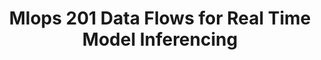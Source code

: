 ---
title: "Mlops 201 Data Flows for Real Time Model Inferencing"
slug: "mlops-201-data-flows-for-real-time-model-inferencing"
draft: false
is_upcoming: false
event_date: "2023-09-12"
image: "event-image.png"
name: "MLOps 201: Data Flows for Real Time Model Inferencing"
description: "In this tutorial and code review, learn a more effective, flexible, and easier process to get your models into production using event streams."
events: ['Webinar']
registration_link:
call_to_action:
video_link: https://www.youtube.com/embed/w69glRpOBD4?si=PYaL1j0_h6cuZE7W
audio_link:
categories: ['Video']
presenters: ['Benjamin Benfort', 'Rebecca Bilbro']
topics: ['MLOps', 'Inferencing']
---